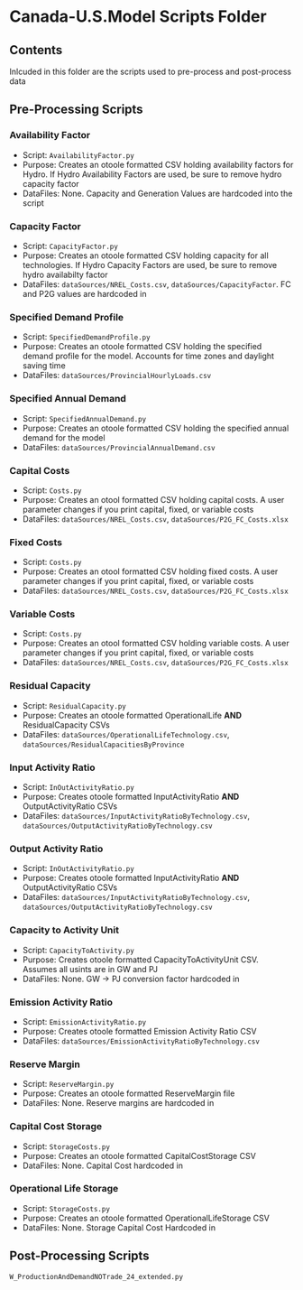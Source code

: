 # Canada-U.S.Model Scripts Folder

## Contents
Inlcuded in this folder are the scripts used to pre-process and post-process data 

## Pre-Processing Scripts

### Availability Factor
- Script: `AvailabilityFactor.py`  
- Purpose: Creates an otoole formatted CSV holding availability factors for Hydro. If Hydro Availability Factors are used, be sure to remove hydro capacity factor  
- DataFiles: None. Capacity and Generation Values are hardcoded into the script  

### Capacity Factor
- Script: `CapacityFactor.py`  
- Purpose: Creates an otoole formatted CSV holding capacity for all technologies. If Hydro Capacity Factors are used, be sure to remove hydro availabilty factor  
- DataFiles: `dataSources/NREL_Costs.csv`, `dataSources/CapacityFactor`. FC and P2G values are hardcoded in  

### Specified Demand Profile 
- Script: `SpecifiedDemandProfile.py`  
- Purpose: Creates an otoole formatted CSV holding the specified demand profile for the model. Accounts for time zones and daylight saving time    
- DataFiles: `dataSources/ProvincialHourlyLoads.csv`  

### Specified Annual Demand
- Script: `SpecifiedAnnualDemand.py`  
- Purpose: Creates an otoole formatted CSV holding the specified annual demand for the model
- DataFiles: `dataSources/ProvincialAnnualDemand.csv`

### Capital Costs
- Script: `Costs.py` 
- Purpose: Creates an otool formatted CSV holding capital costs. A user parameter changes if you print capital, fixed, or variable costs  
- DataFiles: `dataSources/NREL_Costs.csv`, `dataSources/P2G_FC_Costs.xlsx` 

### Fixed Costs
- Script: `Costs.py` 
- Purpose: Creates an otool formatted CSV holding fixed costs. A user parameter changes if you print capital, fixed, or variable costs  
- DataFiles: `dataSources/NREL_Costs.csv`, `dataSources/P2G_FC_Costs.xlsx`  

### Variable Costs
- Script: `Costs.py` 
- Purpose: Creates an otool formatted CSV holding variable costs. A user parameter changes if you print capital, fixed, or variable costs  
- DataFiles: `dataSources/NREL_Costs.csv`, `dataSources/P2G_FC_Costs.xlsx` 

### Residual Capacity
- Script: `ResidualCapacity.py`
- Purpose: Creates an otoole formatted OperationalLife **AND** ResidualCapacity CSVs  
- DataFiles: `dataSources/OperationalLifeTechnology.csv`, `dataSources/ResidualCapacitiesByProvince`  

### Input Activity Ratio
- Script: `InOutActivityRatio.py`  
- Purpose: Creates otoole formatted InputActivityRatio **AND** OutputActivityRatio CSVs  
- DataFiles: `dataSources/InputActivityRatioByTechnology.csv`, `dataSources/OutputActivityRatioByTechnology.csv`

### Output Activity Ratio
- Script: `InOutActivityRatio.py`  
- Purpose: Creates otoole formatted InputActivityRatio **AND** OutputActivityRatio CSVs  
- DataFiles: `dataSources/InputActivityRatioByTechnology.csv`, `dataSources/OutputActivityRatioByTechnology.csv`

### Capacity to Activity Unit
- Script: `CapacityToActivity.py`  
- Purpose: Creates otoole formatted CapacityToActivityUnit CSV. Assumes all usints are in GW and PJ  
- DataFiles: None. GW -> PJ conversion factor hardcoded in  

### Emission Activity Ratio
- Script: `EmissionActivityRatio.py`  
- Purpose: Creates otoole formatted Emission Activity Ratio CSV  
- DataFiles: `dataSources/EmissionActivityRatioByTechnology.csv`  

### Reserve Margin
- Script: `ReserveMargin.py`
- Purpose: Creates an otoole formatted ReserveMargin file
- DataFiles: None. Reserve margins are hardcoded in 

### Capital Cost Storage
- Script: `StorageCosts.py`
- Purpose: Creates an otoole formatted CapitalCostStorage CSV
- DataFiles: None. Capital Cost hardcoded in

### Operational Life Storage
- Script: `StorageCosts.py`
- Purpose: Creates an otoole formatted OperationalLifeStorage CSV
- DataFiles: None. Storage Capital Cost Hardcoded in

## Post-Processing Scripts

`W_ProductionAndDemandNOTrade_24_extended.py`